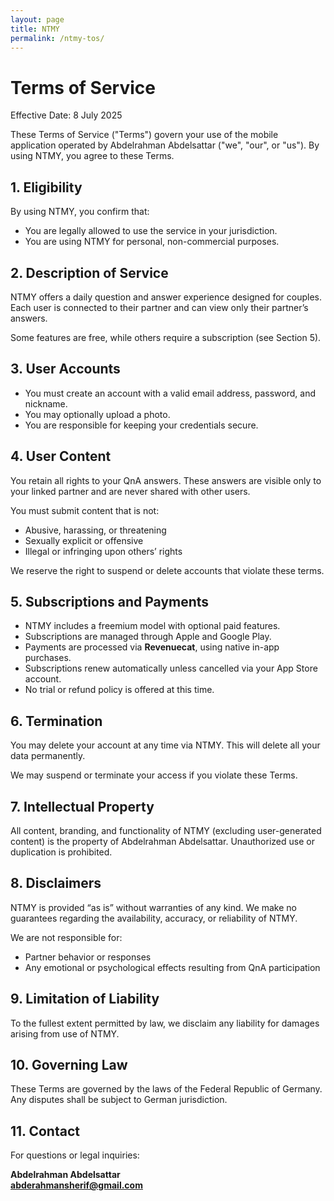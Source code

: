 ```yaml
---
layout: page
title: NTMY
permalink: /ntmy-tos/
---
```


# Terms of Service

Effective Date: 8 July 2025

These Terms of Service ("Terms") govern your use of the mobile application operated by Abdelrahman Abdelsattar ("we", "our", or "us"). By using NTMY, you agree to these Terms.

## 1. Eligibility

By using NTMY, you confirm that:
- You are legally allowed to use the service in your jurisdiction.
- You are using NTMY for personal, non-commercial purposes.

## 2. Description of Service

NTMY offers a daily question and answer experience designed for couples. Each user is connected to their partner and can view only their partner’s answers.

Some features are free, while others require a subscription (see Section 5).

## 3. User Accounts

- You must create an account with a valid email address, password, and nickname.
- You may optionally upload a photo.
- You are responsible for keeping your credentials secure.

## 4. User Content

You retain all rights to your QnA answers. These answers are visible only to your linked partner and are never shared with other users.

You must submit content that is not:
- Abusive, harassing, or threatening
- Sexually explicit or offensive
- Illegal or infringing upon others’ rights

We reserve the right to suspend or delete accounts that violate these terms.

## 5. Subscriptions and Payments

- NTMY includes a freemium model with optional paid features.
- Subscriptions are managed through Apple and Google Play.
- Payments are processed via **Revenuecat**, using native in-app purchases.
- Subscriptions renew automatically unless cancelled via your App Store account.
- No trial or refund policy is offered at this time.

## 6. Termination

You may delete your account at any time via NTMY. This will delete all your data permanently.

We may suspend or terminate your access if you violate these Terms.

## 7. Intellectual Property

All content, branding, and functionality of NTMY (excluding user-generated content) is the property of Abdelrahman Abdelsattar. Unauthorized use or duplication is prohibited.

## 8. Disclaimers

NTMY is provided “as is” without warranties of any kind. We make no guarantees regarding the availability, accuracy, or reliability of NTMY.

We are not responsible for:
- Partner behavior or responses
- Any emotional or psychological effects resulting from QnA participation

## 9. Limitation of Liability

To the fullest extent permitted by law, we disclaim any liability for damages arising from use of NTMY.

## 10. Governing Law

These Terms are governed by the laws of the Federal Republic of Germany. Any disputes shall be subject to German jurisdiction.

## 11. Contact

For questions or legal inquiries:

**Abdelrahman Abdelsattar**  
**abderahmansherif@gmail.com**
